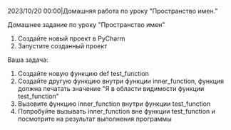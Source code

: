 2023/10/20 00:00|Домашняя работа по уроку "Пространство имен."

Домашнее задание по уроку "Пространство имен"

1. Создайте новый проект в PyCharm
2. Запустите созданный проект
   
Ваша задача:
1. Создайте новую функцию def test_function
2. Создайте другую функцию внутри функции inner_function, функция должна печатать значение "Я в области видимости функции test_function"
3. Вызовите функцию inner_function внутри функции test_function
4. Попробуйте вызывать inner_function вне функции test_function и посмотрите на результат выполнения программы
